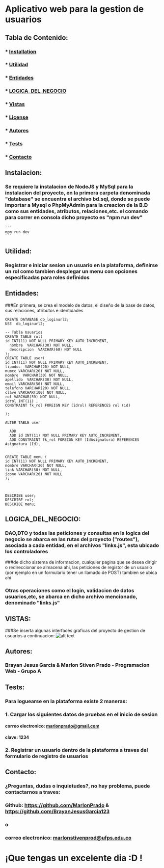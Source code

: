 

# Aplicativo web para la gestion de usuarios

  ##  
  ### 

  ## Tabla de Contenido:
  ###  * [Installation](#installation)
  ###  * [Utilidad](#utilidad)
  ###  * [Entidades](#entidades)
  ###  * [LOGICA_DEL_NEGOCIO](#logica_del_negocio)
  ###  * [Vistas](#vistas)
  ###  * [License](#license)
  ###  * [Autores](#autores)
  ###  * [Tests](#tests)
  ###  * [Contacto](#contacto)

  ## Instalacion:
  ### Se requiere la instalacion de NodeJS y MySql para la instalacion del proyecto, en la primera carpeta denominada "database" se encuentra el archivo bd.sql, donde se puede importar a Mysql o PhpMyAdmin para la creacion de la B.D como sus entidades, atributos, relaciones,etc. el comando para correr en consola dicho proyecto es "npm run dev"
	```
	npm run dev
	```


  ## Utilidad:
  ### Registrar e iniciar sesion un usuario en la plataforma, definirse un rol como tambien desplegar un menu con opciones especificadas para roles definidos
  ## Entidades:
  ###En primera, se crea el modelo de datos, el diseño de la base de datos, sus relaciones, atributos e identidades
  ```mysql
CREATE DATABASE db_loginurl2;
USE  db_loginurl2;

-- Tabla Usuarios
CREATE TABLE rol(
id INT(11) NOT NULL PRIMARY KEY AUTO_INCREMENT,
    nombre  VARCHAR(30) NOT NULL,
    descripcion  VARCHAR(60) NOT NULL
);
CREATE TABLE user(
id INT(11) NOT NULL PRIMARY KEY AUTO_INCREMENT,
tipodoc  VARCHAR(20) NOT NULL,
numcc VARCHAR(20) NOT NULL,
nombre  VARCHAR(30) NOT NULL,
apellido  VARCHAR(30) NOT NULL,
email VARCHAR(50) NOT NULL,
telefono VARCHAR(20) NOT NULL,
clave VARCHAR(100) NOT NULL,
rol VARCHAR(50) NOT NULL,
idrol INT(11) ,
CONSTRAINT fk_rol FOREIGN KEY (idrol) REFERENCES rol (id)

);

ALTER TABLE user

    ADD 
    ADD id INT(11) NOT NULL PRIMARY KEY AUTO_INCREMENT,
    ADD CONSTRAINT fk_rol FOREIGN KEY (IdAsignatura) REFERENCES Asignatura (Id),


CREATE TABLE menu (
id INT(11) NOT NULL PRIMARY KEY AUTO_INCREMENT,
nombre VARCHAR(20) NOT NULL,
link VARCHAR(50) NOT NULL,
icono VARCHAR(20) NOT NULL
);



DESCRIBE user;
DESCRIBE rol;
DESCRIBE menu;
```
  ## LOGICA_DEL_NEGOCIO:
  ### DAO,DTO y todas las peticiones y consultas en la logica del negocio se abarca en las rutas del proyecto ("routes"), asociada a cada entidad, en el archivos "links.js", esta ubicado los controladores
  ###de dicho sistema de informacion, cualquier pagina que se desea dirigir o redireccionar se almacena ahi, las peticiones de registor de un usuario (por ejemplo en un formulario tener un llamado de POST) tambien se ubica ahi
  ### Otras operaciones como el login, validacion de datos usuarios,etc, se abarca en dicho archivo mencionado, denominado "links.js"
  
   ## VISTAS:
   ###Se inserta algunas interfaces graficas del proyecto de gestion de usuarios a continuacion:
   ![alt text](https://www.purina-latam.com/sites/g/files/auxxlc391/files/styles/social_share_large/public/Purina%C2%AE%20Como%20disciplinar%20a%20tu%20gato.jpg?itok=V7Gs6wt3)
  ## Autores:
  ### Brayan Jesus Garcia & Marlon Stiven Prado - Programacion Web - Grupo A
  ## Tests:
  ### Para loguearse en la plataforma existe 2 maneras:
  
 ### 1. Cargar los siguientes datos de pruebas en el inicio de sesion
 #### correo electronico: marlonprado@gmail.com
  #### clave: 1234
 ### 2. Registrar un usuario dentro de la plataforma a traves del formulario de registro de usuarios
  ## Contacto:
  ### ¿Preguntas, dudas o inquietudes?, no hay problema, puede contactarnos a traves:
  ### Github: https://github.com/MarlonPrado & https://github.com/BrayanJesusGarcia123
  ### o
  ### correo electronico:  marlonstivenprod@ufps.edu.co
  
 # ¡Que tengas un excelente dia :D !
